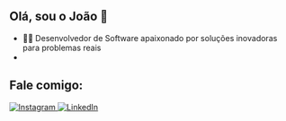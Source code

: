 ## Olá, sou o João 👋
- 👨‍💻 Desenvolvedor de Software apaixonado por soluções inovadoras para problemas reais
- 
## Fale comigo:
<div>
<a href="https://www.instagram.com/joaorbrto/" target="_blank">
<img loading="lazy" src="https://img.shields.io/badge/-Instagram-%23E4405F?style=for-the-badge&logo=instagram&logoColor=white" alt="Instagram">
</a>
<a href="https://www.linkedin.com/in/joão-roberto-72a05b217/" target="_blank">
<img loading="lazy" src="https://img.shields.io/badge/-LinkedIn-%230077B5?style=for-the-badge&logo=linkedin&logoColor=white" alt="LinkedIn">
</a>
</div>



